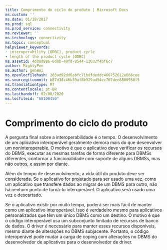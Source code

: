 ```yaml
---
title: Comprimento do ciclo do produto | Microsoft Docs
ms.custom: ''
ms.date: 01/19/2017
ms.prod: sql
ms.prod_service: connectivity
ms.reviewer: ''
ms.technology: connectivity
ms.topic: conceptual
helpviewer_keywords:
- interoperability [ODBC], product cycle
- length of the product cycle [ODBC]
ms.assetid: 4d08d886-6d8b-40fd-8544-13032f4bf6c7
author: MightyPen
ms.author: genemi
ms.openlocfilehash: 203ad92dd6abfc71b0fdeddc466752612e666cee
ms.sourcegitcommit: b87d36c46b39af8b929ad94ec707dee8800950f5
ms.translationtype: MT
ms.contentlocale: pt-BR
ms.lasthandoff: 02/08/2020
ms.locfileid: "68100450"
---
```

# <a name="length-of-the-product-cycle"></a>Comprimento do ciclo do produto
A pergunta final sobre a interoperabilidade é o tempo. O desenvolvimento de um aplicativo interoperável geralmente demora mais do que desenvolver um noninteroperable. O motivo é que o aplicativo deve verificar os recursos do DBMS, executar as mesmas tarefas de forma diferente para DBMSs diferentes, contornar a funcionalidade com suporte de alguns DBMSs, mas não outros, e assim por diante.  
  
 Além do tempo de desenvolvimento, a vida útil do produto deve ser considerada. Se o aplicativo for projetado para ser usado uma vez, como um aplicativo que transfere dados ao migrar de um DBMS para outro, não há nenhum ponto de torná-lo interoperável. O aplicativo será usado uma vez e descartado.  
  
 Se o aplicativo existir por muito tempo, poderá ser mais fácil de manter como um aplicativo interoperável. Isso é verdadeiro mesmo para aplicativos personalizados que têm um único DBMS como um destino. O motivo é que o código interoperável usa um subconjunto limitado de recursos de banco de dados. O driver é necessário para manter esses recursos disponíveis, mesmo diante de alterações no DBMS subjacente. Portanto, o código interoperável pode mudar a carga de coping com alterações no DBMS do desenvolvedor de aplicativos para o desenvolvedor de driver.
